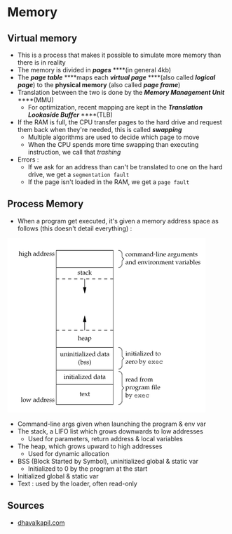 # Memory

## Virtual memory

* This is a process that makes it possible to simulate more memory than there is in reality
* The memory is divided in _**pages**_ ****\(in general 4kb\)
* The _**page table**_ ****maps each _**virtual page**_ ****\(also called _**logical page**_\) to the **physical memory** \(also called _**page frame**_\)
* Translation between the two is done by the _**Memory Management Unit**_ ****\(MMU\)
  * For optimization, recent mapping are kept in the _**Translation Lookaside Buffer**_ ****\(TLB\)
* If the RAM is full, the CPU transfer pages to the hard drive and request them back when they're needed, this is called _**swapping**_
  * Multiple algorithms are used to decide which page to move
  * When the CPU spends more time swapping than executing instruction, we call that _trashing_
* Errors :
  * If we ask for an address than can't be translated to one on the hard drive, we get a `segmentation fault`
  * If the page isn't loaded in the RAM, we get a `page fault`

## Process Memory

* When a program get executed, it's given a memory address space as follows \(this doesn't detail everything\) :

![](../../.gitbook/assets/address_space.png)

* Command-line args given when launching the program & env var
* The stack, a LIFO list which grows downwards to low addresses
  * Used for parameters, return address & local variables
* The heap, which grows upward to high addresses
  * Used for dynamic allocation
* BSS \(Block Started by Symbol\), uninitialized global & static var
  * Initialized to 0 by the program at the start
* Initialized global & static var
* Text : used by the loader, often read-only

## Sources

* [dhavalkapil.com](https://dhavalkapil.com/blogs/Buffer-Overflow-Exploit/)

